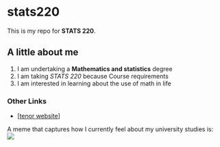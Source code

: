 # stats220
This is my repo for **STATS 220**.

## A little about me
1. I am undertaking a **Mathematics and statistics** degree
2. I am taking *STATS 220* because Course requirements
3. I am interested in learning about the use of math in life


### Other Links
- [[tenor website](https://tenor.com/zh-CN/)]

A meme that captures how I currently feel about my university studies is:  
![](https://media1.tenor.com/m/RjHa_iHqn5UAAAAd/smug-smile.gif)
